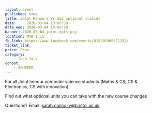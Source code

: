 ```yaml
---
layout: event
published: true
title: Joint Honours Yr 2&3 optional choices
date:     2020-03-04 13:00:00
date_end: 2020-03-04 14:00:00
banner: 2020_03_04_joint_opts.png
location: MVB 1.15
fb_link: https://www.facebook.com/events/815802905571252/
ticket_link:
price: Free
category:
    - Tech Talk
cohost:
    - SCHEEEM
---
```

For all Joint honour computer science students (Maths & CS; CS & Electronics; CS with innovation)

Find out what optional units you can take with the new course changes

Questions? Email: [sarah.connolly@bristol.ac.uk](mailto:sarah.connolly@bristol.ac.uk)
